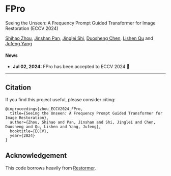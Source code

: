 # FPro
Seeing the Unseen: A Frequency Prompt Guided Transformer for Image Restoration (ECCV 2024)

[Shihao Zhou](https://joshyzhou.github.io/), [Jinshan Pan](https://jspan.github.io/), [Jinglei Shi](https://jingleishi.github.io/), [Duosheng Chen](https://github.com/Calvin11311), [Lishen Qu](https://github.com/qulishen) and [Jufeng Yang](https://cv.nankai.edu.cn/)

#### News
- **Jul 02, 2024:** FPro has been accepted to ECCV 2024 :tada: 
<hr />

## Citation
If you find this project useful, please consider citing:

    @inproceedings{zhou_ECCV2024_FPro,
      title={Seeing the Unseen: A Frequency Prompt Guided Transformer for Image Restoration},
      author={Zhou, Shihao and Pan, Jinshan and Shi, Jinglei and Chen, Duosheng and Qu, Lishen and Yang, Jufeng},
      booktitle={ECCV},
      year={2024}
    }

## Acknowledgement

This code borrows heavily from [Restormer](https://github.com/swz30/Restormer). 